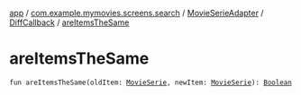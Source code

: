 [app](../../../index.md) / [com.example.mymovies.screens.search](../../index.md) / [MovieSerieAdapter](../index.md) / [DiffCallback](index.md) / [areItemsTheSame](./are-items-the-same.md)

# areItemsTheSame

`fun areItemsTheSame(oldItem: `[`MovieSerie`](../../../com.example.mymovies.models/-movie-serie/index.md)`, newItem: `[`MovieSerie`](../../../com.example.mymovies.models/-movie-serie/index.md)`): `[`Boolean`](https://kotlinlang.org/api/latest/jvm/stdlib/kotlin/-boolean/index.html)